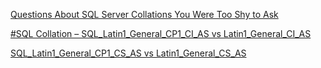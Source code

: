 [Questions About SQL Server Collations You Were Too Shy to Ask](https://www.red-gate.com/simple-talk/sql/sql-development/questions-sql-server-collations-shy-ask/)

[#SQL Collation – SQL_Latin1_General_CP1_CI_AS vs Latin1_General_CI_AS](https://winthropdc.wordpress.com/2018/08/08/sql-collation-sql_latin1_general_cp1_ci_as-vs-latin1_general_ci_as/)

[SQL_Latin1_General_CP1_CS_AS vs Latin1_General_CS_AS](https://stackoverflow.com/questions/9698618/sql-latin1-general-cp1-cs-as-vs-latin1-general-cs-as?noredirect=1&lq=1)
